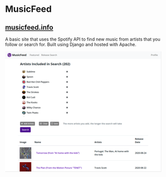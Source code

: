 # MusicFeed
## [musicfeed.info](https://musicfeed.info)

A basic site that uses the Spotify API to find new music from artists that you follow or search for. Built using Django and hosted with Apache.

![MusicFeed Preview](/assets/preview.png)
